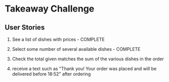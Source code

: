 Takeaway Challenge
==================

User Stories
-------

1. See a list of dishes with prices - COMPLETE

2. Select some number of several available dishes - COMPLETE

3. Check the total given matches the sum of the various dishes in the order

4. receive a text such as "Thank you! Your order was placed and will be delivered before 18:52"
   after ordering

